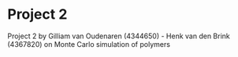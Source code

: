 # Project 2

Project 2 by Gilliam van Oudenaren (4344650) - Henk van den Brink (4367820) on Monte Carlo simulation of polymers